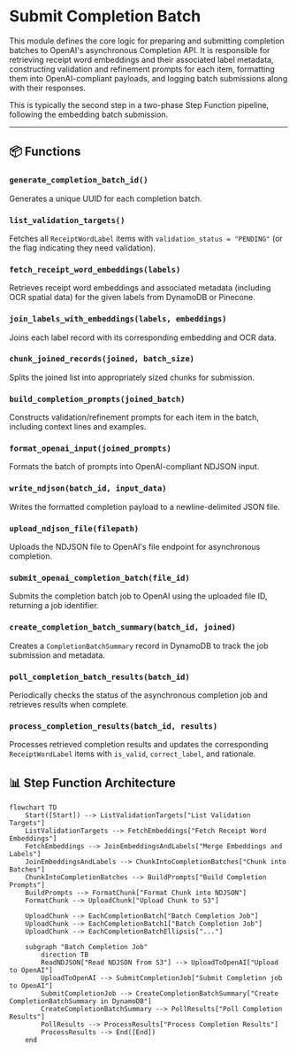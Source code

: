 # Submit Completion Batch

This module defines the core logic for preparing and submitting completion batches to OpenAI's asynchronous Completion API. It is responsible for retrieving receipt word embeddings and their associated label metadata, constructing validation and refinement prompts for each item, formatting them into OpenAI-compliant payloads, and logging batch submissions along with their responses.

This is typically the second step in a two-phase Step Function pipeline, following the embedding batch submission.

---

## 📦 Functions

### `generate_completion_batch_id()`

Generates a unique UUID for each completion batch.

### `list_validation_targets()`

Fetches all `ReceiptWordLabel` items with `validation_status = "PENDING"` (or the flag indicating they need validation).

### `fetch_receipt_word_embeddings(labels)`

Retrieves receipt word embeddings and associated metadata (including OCR spatial data) for the given labels from DynamoDB or Pinecone.

### `join_labels_with_embeddings(labels, embeddings)`

Joins each label record with its corresponding embedding and OCR data.

### `chunk_joined_records(joined, batch_size)`

Splits the joined list into appropriately sized chunks for submission.

### `build_completion_prompts(joined_batch)`

Constructs validation/refinement prompts for each item in the batch, including context lines and examples.

### `format_openai_input(joined_prompts)`

Formats the batch of prompts into OpenAI-compliant NDJSON input.

### `write_ndjson(batch_id, input_data)`

Writes the formatted completion payload to a newline-delimited JSON file.

### `upload_ndjson_file(filepath)`

Uploads the NDJSON file to OpenAI's file endpoint for asynchronous completion.

### `submit_openai_completion_batch(file_id)`

Submits the completion batch job to OpenAI using the uploaded file ID, returning a job identifier.

### `create_completion_batch_summary(batch_id, joined)`

Creates a `CompletionBatchSummary` record in DynamoDB to track the job submission and metadata.

### `poll_completion_batch_results(batch_id)`

Periodically checks the status of the asynchronous completion job and retrieves results when complete.

### `process_completion_results(batch_id, results)`

Processes retrieved completion results and updates the corresponding `ReceiptWordLabel` items with `is_valid`, `correct_label`, and rationale.

## 📊 Step Function Architecture

```mermaid
flowchart TD
    Start([Start]) --> ListValidationTargets["List Validation Targets"]
    ListValidationTargets --> FetchEmbeddings["Fetch Receipt Word Embeddings"]
    FetchEmbeddings --> JoinEmbeddingsAndLabels["Merge Embeddings and Labels"]
    JoinEmbeddingsAndLabels --> ChunkIntoCompletionBatches["Chunk into Batches"]
    ChunkIntoCompletionBatches --> BuildPrompts["Build Completion Prompts"]
    BuildPrompts --> FormatChunk["Format Chunk into NDJSON"]
    FormatChunk --> UploadChunk["Upload Chunk to S3"]

    UploadChunk --> EachCompletionBatch["Batch Completion Job"]
    UploadChunk --> EachCompletionBatch1["Batch Completion Job"]
    UploadChunk --> EachCompletionBatchEllipsis["..."]

    subgraph "Batch Completion Job"
        direction TB
        ReadNDJSON["Read NDJSON from S3"] --> UploadToOpenAI["Upload to OpenAI"]
        UploadToOpenAI --> SubmitCompletionJob["Submit Completion job to OpenAI"]
        SubmitCompletionJob --> CreateCompletionBatchSummary["Create CompletionBatchSummary in DynamoDB"]
        CreateCompletionBatchSummary --> PollResults["Poll Completion Results"]
        PollResults --> ProcessResults["Process Completion Results"]
        ProcessResults --> End([End])
    end
```
